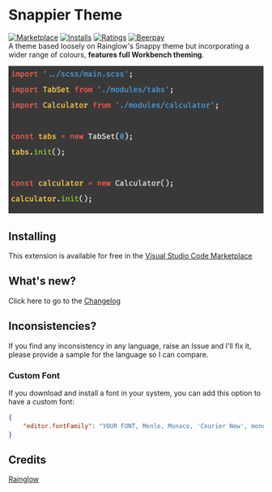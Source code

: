 # Snappier Theme

[![Marketplace](https://vsmarketplacebadge.apphb.com/version/akamud.vscode-theme-onedark.svg)](https://marketplace.visualstudio.com/items/akamud.vscode-theme-onedark) [![Installs](https://vsmarketplacebadge.apphb.com/installs/akamud.vscode-theme-onedark.svg)](https://marketplace.visualstudio.com/items/akamud.vscode-theme-onedark) [![Ratings](https://vsmarketplacebadge.apphb.com/rating-short/akamud.vscode-theme-onedark.svg)](https://marketplace.visualstudio.com/items/akamud.vscode-theme-onedark)
[![Beerpay](https://img.shields.io/beerpay/akamud/vscode-theme-onedark.svg)](https://beerpay.io/akamud/vscode-theme-onedark)  
A theme based loosely on Rainglow's Snappy theme but incorporating a wider range of colours, **features full Workbench theming**.

![](https://raw.githubusercontent.com/covertbert/vscode-snappier-theme/master/screenshots/preview.png)

## Installing

This extension is available for free in the [Visual Studio Code Marketplace]()  

## What's new?

Click here to go to the [Changelog](https://github.com/covertbert/vscode-snappier-theme/blob/master/CHANGELOG.md)

## Inconsistencies?

If you find any inconsistency in any language, raise an Issue and I'll fix it, please provide a sample for the language so I can compare. 

### Custom Font

If you download and install a font in your system, you can add this option to have a custom font:

```json
{
    "editor.fontFamily": "YOUR FONT, Menlo, Monaco, 'Courier New', monospace"
}
```

## Credits

[Rainglow](https://marketplace.visualstudio.com/items?itemName=daylerees.rainglow)
